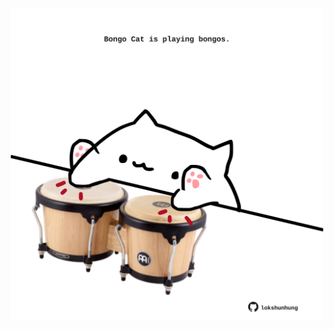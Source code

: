 <!-- built at 30/11/2024, 03:09:29 UTC -->
<p align="center">
  <img width="500" height="500" src="./ReadmeImage.svg">
</p>

